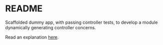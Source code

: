 # README

Scaffolded dummy app, with passing controller tests, to develop a module dynamically generating controller concerns.

Read an explanation [here](https://gist.github.com/philliplongman/af64f9eae57f9561f9cf6cb34610e7d3).
